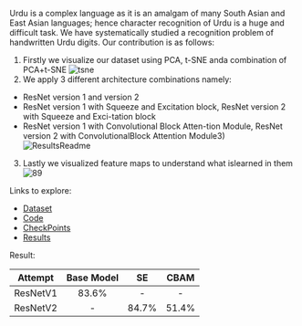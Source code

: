 Urdu is a complex language as it is an amalgam of many South Asian and East Asian languages; hence character recognition of Urdu is a huge and difficult task. We have systematically studied a recognition problem of handwritten Urdu digits. 
Our contribution is as follows:
1)  Firstly  we  visualize  our  dataset  using  PCA,  t-SNE  anda combination of PCA+t-SNE
![tsne](https://user-images.githubusercontent.com/74530146/107235825-e8262100-6a46-11eb-8ae6-0d7fe9591023.png)
2)  We apply 3 different architecture combinations namely:
* ResNet version 1 and version 2
* ResNet   version   1   with   Squeeze   and   Excitation block,  ResNet  version  2  with  Squeeze  and  Exci-tation block
* ResNet  version  1  with  Convolutional  Block  Atten-tion  Module,  ResNet  version  2  with  ConvolutionalBlock Attention Module3)  
![ResultsReadme](https://user-images.githubusercontent.com/74530146/107240364-a5b31300-6a4b-11eb-9093-c753c997bec2.png)
3) Lastly we visualized feature maps to understand what islearned in them
![89](https://user-images.githubusercontent.com/74530146/107236529-9c27ac00-6a47-11eb-8442-e32fc0420b5c.png)


Links to explore:<br>
* [Dataset](https://github.com/AamnaBhatti/CV_Project-AamnaBhatti-and-AmeeraArif/tree/main/Dataset)
* [Code](https://github.com/AamnaBhatti/CV_Project-AamnaBhatti-and-AmeeraArif/tree/main/Code)
* [CheckPoints](https://github.com/AamnaBhatti/CV_Project-AamnaBhatti-and-AmeeraArif/tree/main/CheckPoints)
* [Results](https://github.com/AamnaBhatti/CV_Project-AamnaBhatti-and-AmeeraArif/tree/main/Results)


Result:

| Attempt | Base Model | SE | CBAM |
| :-: | :-: | :-:| :-: |
| ResNetV1 |  83.6% | - | - |
| ResNetV2  |  - | 84.7% | 51.4% |<br>



